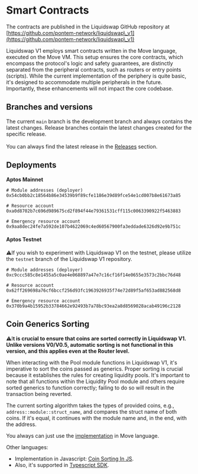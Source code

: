 # Smart Contracts

The contracts are published in the Liquidswap GitHub repository at [https://github.com/pontem-network/liquidswap\_v1](https://github.com/pontem-network/liquidswap\_v1)

Liquidswap V1 employs smart contracts written in the Move language, executed on the Move VM. This setup ensures the core contracts, which encompass the protocol's logic and safety guarantees, are distinctly separated from the peripheral contracts, such as routers or entry points (scripts). While the current implementation of the periphery is quite basic, it's designed to accommodate multiple peripherals in the future. Importantly, these enhancements will not impact the core codebase.

## Branches and versions

The current `main` branch is the development branch and always contains the latest changes. Release branches contain the latest changes created for the specific release.\
\
You can always find the latest release in the [Releases](https://github.com/pontem-network/liquidswap\_v1/releases) section.

## Deployments

**Aptos Mainnet**

```
# Module addresses (deployer)
0x54cb0bb2c18564b86e34539b9f89cfe1186e39d89fce54e1cd007b8e61673a85

# Resource account
0xa0d8702b7c696d989675cd2f894f44e79361531cff115c0063390922f5463883

# Emergency resource account
0x9aa8dec24fe7a592de107b4622069c4ed60567900fa3eddade6326d92e9b751c
```

#### **Aptos Testnet**

:warning:If you wish to experiment with Liquidswap V1 on the testnet, please utilize the `testnet` branch of the Liquidswap V1 repository.

```
# Module addresses (deployer)
0xc9ccc585c8e1455a5c0ae4e068897a47e7c16cf16f14e0655e3573c2bbc76d48

# Resource account
0x62ff269698a76cf6bccf256d93fc1963926935f74e72d89f5af653ad882568d8

# Emergency resource account
0x370b9a4b15952b33784662e92493b7a78bc93ea2a8d8569028acab49196c2128
```

## Coin Generics Sorting

:warning:I**t is crucial to ensure that coins are sorted correctly in Liquidswap V1. Unlike versions V0/V0.5, automatic sorting is not functional in this version, and this applies even at the Router level.**&#x20;

When interacting with the Pool module functions in Liquidswap V1, it's imperative to sort the coins passed as generics. Proper sorting is crucial because it establishes the rules for creating liquidity pools. It's important to note that all functions within the Liquidity Pool module and others require sorted generics to function correctly; failing to do so will result in the transaction being reverted.

The current sorting algorithm takes the types of provided coins, e.g., `address::module::struct_name`, and compares the struct name of both coins. If it's equal, it continues with the module name and, in the end, with the address.

You always can just use the [implementation](https://github.com/pontem-network/liquidswap\_v1/blob/main/sources/pool.move#L1292) in Move language.

Other languages:

* Implementation in Javascript: [Coin Sorting In JS](https://gist.github.com/borispovod/2809728c8959649d42c5cef15b4cedb7).
* Also, it's supported in [Typescript SDK](broken-reference).

